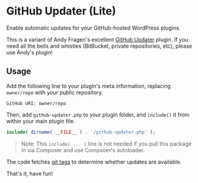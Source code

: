 # GitHub Updater (Lite)
Enable automatic updates for your GitHub-hosted WordPress plugins.

This is a variant of Andy Fragen's excellent [GitHub Updater](https://github.com/afragen/github-updater) plugin. If you need all the bells and whistles (BitBucket, private repositories, etc), please use Andy's plugin!

## Usage

Add the following line to your plugin's meta information, replacing `owner/repo` with your public repository.

```
GitHub URI: owner/repo
```

Then, add `github-updater.php` to your plugin folder, and `include()` it from within your main plugin file.

```php
include( dirname( __FILE__ ) . '/github-updater.php' );
```

> Note: This `include( ... )` line is not needed if you pull this package in via Composer and use Compsoer's autoloader.

The code fetches [git tags](https://git-scm.com/book/en/v2/Git-Basics-Tagging) to determine whether updates are available.

That's it, have fun!

